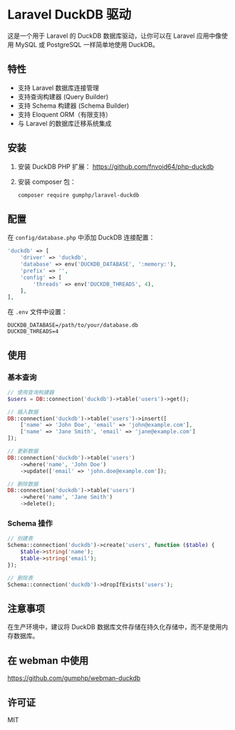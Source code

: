 # Laravel DuckDB 驱动

这是一个用于 Laravel 的 DuckDB 数据库驱动，让你可以在 Laravel 应用中像使用 MySQL 或 PostgreSQL 一样简单地使用 DuckDB。

## 特性

- 支持 Laravel 数据库连接管理
- 支持查询构建器 (Query Builder)
- 支持 Schema 构建器 (Schema Builder)
- 支持 Eloquent ORM（有限支持）
- 与 Laravel 的数据库迁移系统集成

## 安装

1. 安装 DuckDB PHP 扩展：
   https://github.com/fnvoid64/php-duckdb

3. 安装 composer 包：
   ```bash
   composer require gumphp/laravel-duckdb
   ```

## 配置

在 `config/database.php` 中添加 DuckDB 连接配置：

```php
'duckdb' => [
    'driver' => 'duckdb',
    'database' => env('DUCKDB_DATABASE', ':memory:'),
    'prefix' => '',
    'config' => [
        'threads' => env('DUCKDB_THREADS', 4),
    ],
],
```

在 `.env` 文件中设置：

```env
DUCKDB_DATABASE=/path/to/your/database.db
DUCKDB_THREADS=4
```

## 使用

### 基本查询

```php
// 使用查询构建器
$users = DB::connection('duckdb')->table('users')->get();

// 插入数据
DB::connection('duckdb')->table('users')->insert([
    ['name' => 'John Doe', 'email' => 'john@example.com'],
    ['name' => 'Jane Smith', 'email' => 'jane@example.com']
]);

// 更新数据
DB::connection('duckdb')->table('users')
    ->where('name', 'John Doe')
    ->update(['email' => 'john.doe@example.com']);

// 删除数据
DB::connection('duckdb')->table('users')
    ->where('name', 'Jane Smith')
    ->delete();
```

### Schema 操作

```php
// 创建表
Schema::connection('duckdb')->create('users', function ($table) {
    $table->string('name');
    $table->string('email');
});

// 删除表
Schema::connection('duckdb')->dropIfExists('users');
```

## 注意事项

在生产环境中，建议将 DuckDB 数据库文件存储在持久化存储中，而不是使用内存数据库。

## 在 webman 中使用
https://github.com/gumphp/webman-duckdb


## 许可证

MIT
